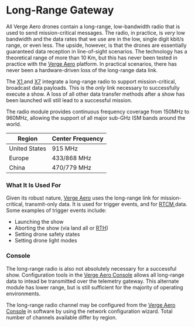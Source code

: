 # Long-Range Gateway

All Verge Aero drones contain a long-range, low-bandwidth radio that is used to send mission-critical messages. The radio, in practice, is _very_ low bandwidth and the data rates that we use are in the low, single digit kbit/s range, or even less. The upside, however, is that the drones are essentially guaranteed data reception in line-of-sight scenarios. The technology has a theoretical range of more than 10 Km, but this has never been tested in practice with the [Verge Aero](../../) platform. In practical scenarios, there has never been a hardware-driven loss of the long-range data link.

The [X1 ](../drones/x1.md)and [X7](../drones/x7.md) integrate a long-range radio to support mission-critical, broadcast data payloads. This is the _only_ link necessary to successfully execute a show. A loss of all other data transfer methods after a show has been launched will still lead to a successful mission.

The radio module provides continuous frequency coverage from 150MHz to 960MHz, allowing the support of all major sub-GHz ISM bands around the world.

| Region        | Center Frequency |
| ------------- | ---------------- |
| United States | 915 MHz          |
| Europe        | 433/868 MHz      |
| China         | 470/779 MHz      |

### What It Is Used For

Given its robust nature, [Verge Aero](../../) uses the long-range link for mission-critical, transmit-only data. It is used for trigger events, and for [RTCM ](../../drone-show-technology/gps-gnss/rtcm.md)data. Some examples of trigger events include:

* Launching the show
* Aborting the show (via land all or [RTH](https://wiki.droneshow.software/index.php?title=Smart_RTH\&action=edit\&redlink=1))
* Setting drone safety states
* Setting drone light modes

### Console

The long-range radio is also not absolutely necessary for a successful show. Configuration tools in the [Verge Aero Console](../../drone-show-software/verge-console/) allows all long-range data to intead be transmitted over the telemetry gateway. This alternate module has lower range, but is still sufficient for the majority of operating environments.

The long-range radio channel may be configured from the [Verge Aero Console](../../drone-show-software/verge-console/) in software by using the network configuration wizard. Total number of channels available differ by region.
